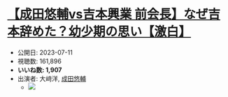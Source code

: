 # [【成田悠輔vs吉本興業 前会長】なぜ吉本辞めた？幼少期の思い【激白】](https://www.youtube.com/watch?v=gzdcRCm7la4)
-   公開日: 2023-07-11
-   視聴数: 161,896
-   **いいね数: 1,907**
-   出演者: 大﨑洋, [成田悠輔](/rehacq_fan/people/成田悠輔 "wikilink")
    - [![](https://img.youtube.com/vi/gzdcRCm7la4/hqdefault.jpg)](https://www.youtube.com/watch?v=gzdcRCm7la4)
